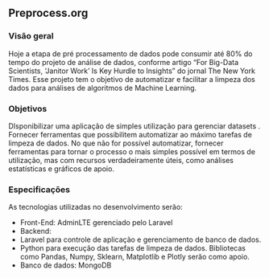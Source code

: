 ## Preprocess.org

### Visão geral
Hoje a etapa de pré processamento de dados pode consumir até 80% do tempo do projeto de análise de dados, conforme artigo “For Big-Data Scientists, ‘Janitor Work’ Is Key Hurdle to Insights” do jornal  The New York Times. Esse projeto tem o objetivo de automatizar e facilitar a limpeza dos dados para análises de algoritmos de Machine Learning.
### Objetivos
DIsponibilizar uma  aplicação de simples utilização para gerenciar datasets .
Fornecer ferramentas que possibilitem automatizar ao máximo tarefas de limpeza de dados.
No que não for possível automatizar, fornecer ferramentas para tornar o processo o mais simples possível em termos de utilização, mas com recursos verdadeiramente úteis, como análises estatísticas e gráficos de apoio.
### Especificações
As tecnologias utilizadas no desenvolvimento serão:
- Front-End: AdminLTE gerenciado pelo Laravel
- Backend: 
- Laravel para controle de aplicação e gerenciamento de banco de dados.
- Python para execução das tarefas de limpeza de dados. Bibliotecas como Pandas, Numpy, Sklearn, Matplotlib e Plotly serão como apoio.
- Banco de dados: MongoDB 


